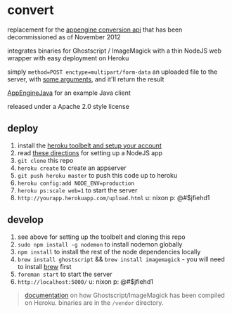 convert
=======

replacement for the [appengine conversion api](https://developers.google.com/appengine/docs/java/conversion/) that has been decommissioned as of November 2012

integrates binaries for Ghostscript / ImageMagick with a thin NodeJS web wrapper with easy deployment on Heroku

simply ```method=POST enctype=multipart/form-data``` an uploaded file to the server, with [some arguments](https://github.com/lookfirst/convert/blob/master/public/upload.html), and it'll return the result

[AppEngineJava](https://github.com/lookfirst/convert/wiki/AppEngineJava) for an example Java client

released under a Apache 2.0 style license

deploy
------

1. install the [heroku toolbelt and setup your account](https://devcenter.heroku.com/articles/quickstart)
1. read [these directions](https://devcenter.heroku.com/articles/nodejs) for setting up a NodeJS app
1. ```git clone``` this repo
1. ```heroku create``` to create an appserver
1. ```git push heroku master``` to push this code up to heroku
1. ```heroku config:add NODE_ENV=production```
1. ```heroku ps:scale web=1``` to start the server
1. ```http://yourapp.herokuapp.com/upload.html``` u: nixon p: @#$jfiehd1

develop
-------

1. see above for setting up the toolbelt and cloning this repo
1. ```sudo npm install -g nodemon``` to install nodemon globally
1. ```npm install``` to install the rest of the node dependencies locally
1. ```brew install ghostscript``` && ```brew install imagemagick``` - you will need to install [brew](http://mxcl.github.com/homebrew/) first
1. ```foreman start``` to start the server
1. ```http://localhost:5000/``` u: nixon p: @#$jfiehd1

> [documentation](https://github.com/lookfirst/convert/wiki/Compile) on how Ghostscript/ImageMagick has been compiled on Heroku. binaries are in the ```/vendor``` directory.